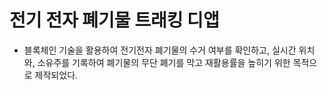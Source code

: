 # 전기 전자 폐기물 트래킹 디앱

- 블록체인 기술을 활용하여 전기전자 폐기물의 수거 여부를 확인하고, 실시간 위치와, 소유주를 기록하여 폐기물의 무단 폐기를 막고 재활용률을 높히기 위한 목적으로 제작되었다.
